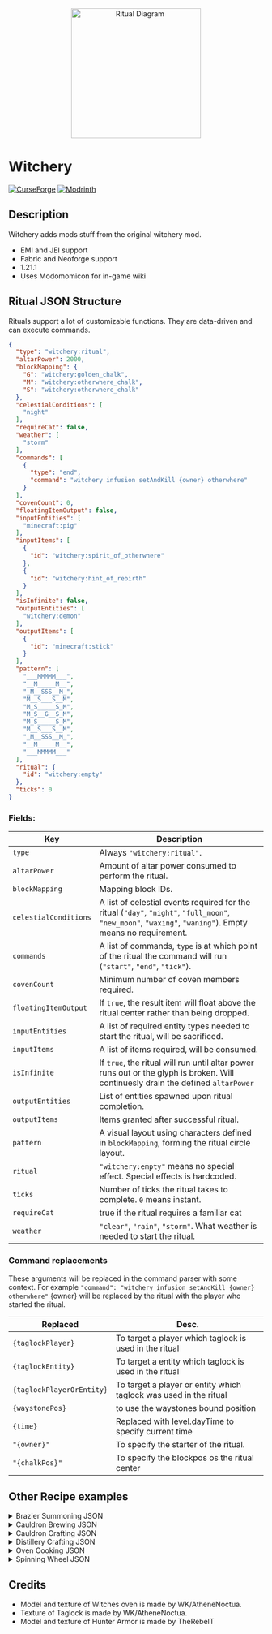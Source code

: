 
<div align="center">
  <img src="fabric/src/main/resources/assets/logo.png" alt="Ritual Diagram" width="256"/>
</div>

# Witchery

[![CurseForge](https://img.shields.io/badge/Download%20on-CurseForge-orange?style=flat-square)](https://legacy.curseforge.com/minecraft/mc-mods/just-another-witchery-remake)
[![Modrinth](https://img.shields.io/badge/Download%20on-Modrinth-green?style=flat-square)](https://modrinth.com/mod/just-another-witchery-remake)

## Description

Witchery adds mods stuff from the original witchery mod.
- EMI and JEI support
- Fabric and Neoforge support
- 1.21.1
- Uses Modomomicon for in-game wiki

## Ritual JSON Structure
Rituals support a lot of customizable functions. They are data-driven and can execute commands.

```json
{
  "type": "witchery:ritual",
  "altarPower": 2000,
  "blockMapping": {
    "G": "witchery:golden_chalk",
    "M": "witchery:otherwhere_chalk",
    "S": "witchery:otherwhere_chalk"
  },
  "celestialConditions": [
    "night"
  ],
  "requireCat": false,
  "weather": [
    "storm"
  ],
  "commands": [
    {
      "type": "end",
      "command": "witchery infusion setAndKill {owner} otherwhere"
    }
  ],
  "covenCount": 0,
  "floatingItemOutput": false,
  "inputEntities": [
    "minecraft:pig"
  ],
  "inputItems": [
    {
      "id": "witchery:spirit_of_otherwhere"
    }, 
    {
      "id": "witchery:hint_of_rebirth"
    }
  ],
  "isInfinite": false,
  "outputEntities": [
    "witchery:demon"
  ],
  "outputItems": [
    {
      "id": "minecraft:stick"
    }
  ],
  "pattern": [
    "___MMMMM___",
    "__M_____M__",
    "_M__SSS__M_",
    "M__S___S__M",
    "M_S_____S_M",
    "M_S__G__S_M",
    "M_S_____S_M",
    "M__S___S__M",
    "_M__SSS__M_",
    "__M_____M__",
    "___MMMMM___"
  ],
  "ritual": {
    "id": "witchery:empty"
  },
  "ticks": 0
}
```
### Fields:

| Key                   | Description                                                                                                                                               |
|-----------------------|-----------------------------------------------------------------------------------------------------------------------------------------------------------|
| `type`                | Always `"witchery:ritual"`.                                                                                                                               |
| `altarPower`          | Amount of altar power consumed to perform the ritual.                                                                                                     |
| `blockMapping`        | Mapping block IDs.                                                                                                                                        |
| `celestialConditions` | A list of celestial events required for the ritual (`"day"`, `"night"`, `"full_moon"`, `"new_moon"`, `"waxing"`, `"waning"`). Empty means no requirement. |
| `commands`            | A list of commands, `type` is at which point of the ritual the command will run (`"start"`, `"end"`, `"tick"`).                                           
| `covenCount`          | Minimum number of coven members required.                                                                                                                 |
| `floatingItemOutput`  | If `true`, the result item will float above the ritual center rather than being dropped.                                                                  |
| `inputEntities`       | A list of required entity types needed to start the ritual, will be sacrificed.                                                                           |
| `inputItems`          | A list of items required, will be consumed.                                                                                                               |
| `isInfinite`          | If `true`, the ritual will run until altar power runs out or the glyph is broken. Will continuesly drain the defined `altarPower`                         |
| `outputEntities`      | List of entities spawned upon ritual completion.                                                                                                          |
| `outputItems`         | Items granted after successful ritual.                                                                                                                    |
| `pattern`             | A visual layout using characters defined in `blockMapping`, forming the ritual circle layout.                                                             |
| `ritual`              | `"witchery:empty"` means no special effect. Special effects is hardcoded.                                                                                 |
| `ticks`               | Number of ticks the ritual takes to complete. `0` means instant.                                                                                          |
| `requireCat`          | true if the ritual requires a familiar cat                                                                                                                |
| `weather`             | `"clear"`, `"rain"`, `"storm"`. What weather is needed to start the ritual.                                                                               | 


### Command replacements
These arguments will be replaced in the command parser with some context. For example 
``"command": "witchery infusion setAndKill {owner} otherwhere"`` {owner} will be replaced by the ritual with the player who started the ritual.

| Replaced                  | Desc.                                                             |
|---------------------------|-------------------------------------------------------------------|
| `{taglockPlayer}`         | To target a player which taglock is used in the ritual            |
| `{taglockEntity}`         | To target a entity which taglock is used in the ritual            |
| `{taglockPlayerOrEntity}` | To target a player or entity which taglock was used in the ritual |
| `{waystonePos}`           | to use the waystones bound position                               |
| `{time}`                  | Replaced with level.dayTime to specify current time               |
| `"{owner}"`               | To specify the starter of the ritual.                             |
| `"{chalkPos}"`            | To specify the blockpos os the ritual center                      |

## Other Recipe examples

<details>
<summary>Brazier Summoning JSON</summary>

```json
{
  "type": "witchery:brazier_summoning",
  "altarPower": 500,
  "inputItems": [
    {
      "count": 1,
      "id": "witchery:wormwood"
    },
    {
      "count": 1,
      "id": "witchery:condensed_fear"
    },
    {
      "count": 1,
      "id": "witchery:spectral_dust"
    }
  ],
  "outputEntities": [
    "witchery:banshee"
  ]
}
```

</details>

<details>
<summary>Cauldron Brewing JSON</summary>

```json
{
  "type": "witchery:cauldron_brewing",
  "altarPower": 100,
  "dimensionKey": [
    ""
  ],
  "inputItems": [
    {
      "color": -13487566,
      "itemStack": {
        "count": 1,
        "id": "witchery:oil_of_vitriol"
      },
      "order": 0
    },
    {
      "color": -13495246,
      "itemStack": {
        "count": 1,
        "id": "witchery:oil_of_vitriol"
      },
      "order": 1
    },
    {
      "color": -10197986,
      "itemStack": {
        "count": 1,
        "id": "witchery:wood_ash"
      },
      "order": 2
    },
    {
      "color": -3314106,
      "itemStack": {
        "count": 1,
        "id": "minecraft:magma_cream"
      },
      "order": 3
    },
    {
      "color": -52566,
      "itemStack": {
        "count": 1,
        "id": "witchery:belladonna_flower"
      },
      "order": 4
    },
    {
      "color": -10850766,
      "itemStack": {
        "count": 1,
        "id": "minecraft:dandelion"
      },
      "order": 5
    }
  ],
  "outputItem": {
    "count": 1,
    "id": "witchery:brew_of_erosion"
  }
}
```

</details>

<details>
<summary>Cauldron Crafting JSON</summary>

```json
{
  "type": "witchery:cauldron_crafting",
  "altarPower": 100,
  "inputItems": [
    {
      "color": -10210766,
      "itemStack": {
        "count": 1,
        "id": "witchery:mandrake_root"
      },
      "order": 0
    },
    {
      "color": -52686,
      "itemStack": {
        "count": 1,
        "id": "minecraft:nether_wart"
      },
      "order": 1
    },
    {
      "color": -13159686,
      "itemStack": {
        "count": 1,
        "id": "witchery:tear_of_the_goddess"
      },
      "order": 2
    },
    {
      "color": -15461356,
      "itemStack": {
        "count": 1,
        "id": "witchery:refined_evil"
      },
      "order": 3
    },
    {
      "color": -13495276,
      "itemStack": {
        "count": 1,
        "id": "witchery:mutandis_extremis"
      },
      "order": 4
    }
  ],
  "outputItems": [
    {
      "count": 1,
      "id": "witchery:drop_of_luck"
    }
  ]
}
```

</details>

<details>
<summary>Distillery Crafting JSON</summary>

```json
{
  "type": "witchery:distillery_crafting",
  "altarPower": 5,
  "cookingTime": 100,
  "inputItems": [
    {
      "count": 1,
      "id": "witchery:brew_of_flowing_spirit"
    },
    {
      "count": 1,
      "id": "witchery:oil_of_vitriol"
    }
  ],
  "jarConsumption": 2,
  "outputItems": [
    {
      "count": 1,
      "id": "witchery:focused_will"
    },
    {
      "count": 1,
      "id": "witchery:condensed_fear"
    }
  ]
}
```

</details>

<details>
<summary>Oven Cooking JSON</summary>

```json
{
  "type": "witchery:oven_cooking",
  "cookingTime": 85,
  "experience": 0.5,
  "extraIngredient": {
    "item": "witchery:jar"
  },
  "extraOutput": {
    "id": "witchery:breath_of_the_goddess"
  },
  "extraOutputChance": 0.5,
  "ingredient": {
    "item": "minecraft:birch_sapling"
  },
  "result": {
    "id": "witchery:wood_ash"
  }
}
```

</details>

<details>
<summary>Spinning Wheel JSON</summary>

```json
{
  "type": "witchery:spinning_wheel",
  "altarPower": 5,
  "cookingTime": 100,
  "inputItems": [
    {
      "count": 1,
      "id": "witchery:dream_weaver"
    },
    {
      "components": {
        "minecraft:potion_contents": {
          "potion": "minecraft:healing"
        }
      },
      "count": 1,
      "id": "minecraft:splash_potion"
    },
    {
      "count": 1,
      "id": "witchery:mellifluous_hunger"
    },
    {
      "count": 2,
      "id": "witchery:fanciful_thread"
    }
  ],
  "outputItem": {
    "count": 1,
    "id": "witchery:dream_weaver_of_fasting"
  }
}
```
</details>

## Credits
- Model and texture of Witches oven is made by WK/AtheneNoctua.
- Texture of Taglock is made by WK/AtheneNoctua.
- Model and texture of Hunter Armor is made by TheRebelT
